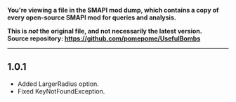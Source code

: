 **You're viewing a file in the SMAPI mod dump, which contains a copy of every open-source SMAPI mod
for queries and analysis.**

**This is _not_ the original file, and not necessarily the latest version.**  
**Source repository: https://github.com/pomepome/UsefulBombs**

----

## 1.0.1
- Added LargerRadius option.
- Fixed KeyNotFoundException.